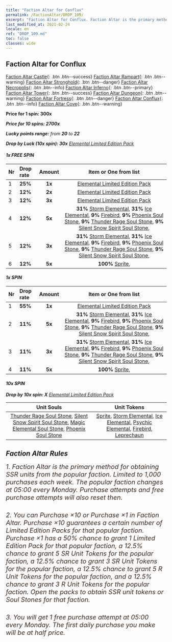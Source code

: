 ```yaml
---
title: "Faction Altar for Conflux"
permalink: /FactionAltar/DROP_109/
excerpt: "Faction Altar for Conflux. Faction Altar is the primary method for obtaining SSR units from the popular faction. Limited to 1,000 purchases each week. The popular faction changes at 05:00 every Monday. Purchase attempts and free purchase attempts will also reset then."
last_modified_at: 2021-02-24
locale: en
ref: "DROP_109.md"
toc: false
classes: wide
---
```


##  Faction Altar for **Conflux**

  [Faction Altar Castle](/FactionAltar/DROP_101/){: .btn .btn--success} [Faction Altar Rampart](/FactionAltar/DROP_102/){: .btn .btn--warning} [Faction Altar Stronghold](/FactionAltar/DROP_103/){: .btn .btn--danger} [Faction Altar Necropolis](/FactionAltar/DROP_104/){: .btn .btn--info} [Faction Altar Inferno](/FactionAltar/DROP_105/){: .btn .btn--primary} [Faction Altar Tower](/FactionAltar/DROP_106/){: .btn .btn--success} [Faction Altar Dungeon](/FactionAltar/DROP_107/){: .btn .btn--warning} [Faction Altar Fortress](/FactionAltar/DROP_108/){: .btn .btn--danger} [Faction Altar Conflux](/FactionAltar/DROP_109/){: .btn .btn--info} [Faction Altar Cove](/FactionAltar/DROP_112/){: .btn .btn--warning} 

  **Price for 1 spin: 300x** <i class="fas fa-gem"/>

  **Price for 10 spins: 2700x** <i class="fas fa-gem"/>

  **Lucky points range:** from **20** to **22**

  **Drop by Luck (10x spin): 30x** [Elemental Limited Edition Pack](/Items/con_1043/)

####  1x FREE SPIN 

  |    Nr    |  Drop rate  |  Amount   |   Item or One from list  |
  |:---------|:------------|:---------:|:------------------------:|
  | 1 | **25%** | **1x** | [Elemental Limited Edition Pack](/Items/con_1043/) |
  | 2 | **12%** | **2x** | [Elemental Limited Edition Pack](/Items/con_1043/) |
  | 3 | **12%** | **3x** | [Elemental Limited Edition Pack](/Items/con_1043/) |
  | 4 | **12%** | **5x** |  **31%** [Storm Elemental](/Items/unt_114/),  **31%** [Ice Elemental](/Items/unt_22/),  **9%** [Firebird](/Items/unt_94/),  **9%** [Phoenix Soul Stone](/Items/unt_2/),  **9%** [Thunder Rage Soul Stone](/Items/unt_55/),  **9%** [Silent Snow Spirit Soul Stone](/Items/unt_69/),  |
  | 5 | **12%** | **3x** |  **31%** [Storm Elemental](/Items/unt_114/),  **31%** [Ice Elemental](/Items/unt_22/),  **9%** [Firebird](/Items/unt_94/),  **9%** [Phoenix Soul Stone](/Items/unt_2/),  **9%** [Thunder Rage Soul Stone](/Items/unt_55/),  **9%** [Silent Snow Spirit Soul Stone](/Items/unt_69/),  |
  | 6 | **12%** | **5x** |  **100%** [Sprite](/Items/unt_135/),  |


####  1x SPIN 

  |    Nr    |  Drop rate  |  Amount   |   Item or One from list  |
  |:---------|:------------|:---------:|:------------------------:|
  | 1 | **55%** | **1x** | [Elemental Limited Edition Pack](/Items/con_1043/) |
  | 2 | **11%** | **5x** |  **31%** [Storm Elemental](/Items/unt_114/),  **31%** [Ice Elemental](/Items/unt_22/),  **9%** [Firebird](/Items/unt_94/),  **9%** [Phoenix Soul Stone](/Items/unt_2/),  **9%** [Thunder Rage Soul Stone](/Items/unt_55/),  **9%** [Silent Snow Spirit Soul Stone](/Items/unt_69/),  |
  | 3 | **11%** | **3x** |  **31%** [Storm Elemental](/Items/unt_114/),  **31%** [Ice Elemental](/Items/unt_22/),  **9%** [Firebird](/Items/unt_94/),  **9%** [Phoenix Soul Stone](/Items/unt_2/),  **9%** [Thunder Rage Soul Stone](/Items/unt_55/),  **9%** [Silent Snow Spirit Soul Stone](/Items/unt_69/),  |
  | 4 | **11%** | **5x** |  **100%** [Sprite](/Items/unt_135/),  |


####  10x SPIN 

  **Drop by 10x spin: X** [Elemental Limited Edition Pack](/Items/con_1043/)

  |    Unit Souls    |  Unit Tokens  |
  |:----------------:|:-------------:|
  | [Thunder Rage Soul Stone](/Items/unt_55/), [Silent Snow Spirit Soul Stone](/Items/unt_69/), [Magic Elemental Soul Stone](/Items/unt_130/), [Phoenix Soul Stone](/Items/unt_2/) | [Sprite](/Items/unt_135/), [Storm Elemental](/Items/unt_114/), [Ice Elemental](/Items/unt_22/), [Psychic Elemental](/Items/unt_33/), [Firebird](/Items/unt_94/), [Leprechaun](/Items/unt_127/) |



## Faction Altar Rules

  <span style="color: #3c2a1e;font-size:20px">1. Faction Altar is the primary method for obtaining SSR units from the popular faction. Limited to 1,000 purchases each week. The popular faction changes at 05:00 every Monday. Purchase attempts and free purchase attempts will also reset then.</span><br/>

<br/>  <span style="color: #3c2a1e;font-size:20px">2. You can Purchase ×10 or Purchase ×1 in Faction Altar. Purchase ×10 guarantees a certain number of Limited Edition Packs for that popular faction. Purchase ×1 has a 50% chance to grant 1 Limited Edition Pack for that popular faction, a 12.5% chance to grant 5 SR Unit Tokens for the popular faction, a 12.5% chance to grant 3 SR Unit Tokens for the popular faction, a 12.5% chance to grant 5 R Unit Tokens for the popular faction, and a 12.5% chance to grant 3 R Unit Tokens for the popular faction. Open the packs to obtain SSR unit tokens or Soul Stones for that faction.</span>

<br/>  <span style="color: #3c2a1e;font-size:20px">3. You will get 1 free purchase attempt at 05:00 every Monday. The first daily purchase you make will be at half price.</span><br/>

<br/>